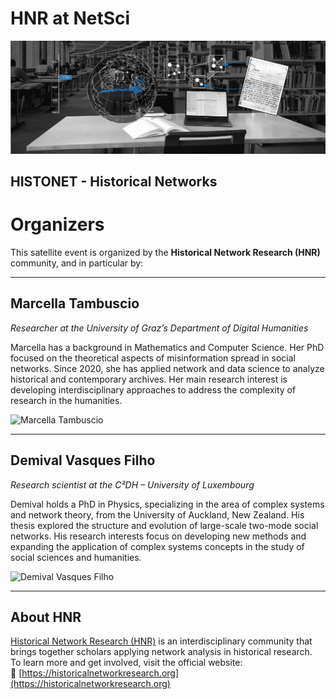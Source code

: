 # HNR at NetSci

<img src="images/hnr header modern-min.png">

## HISTONET - Historical Networks

# Organizers 

This satellite event is organized by the **Historical Network Research (HNR)** community, and in particular by:

---

## Marcella Tambuscio  
*Researcher at the University of Graz’s Department of Digital Humanities*

Marcella has a background in Mathematics and Computer Science. Her PhD focused on the theoretical aspects of misinformation spread in social networks. Since 2020, she has applied network and data science to analyze historical and contemporary archives. Her main research interest is developing interdisciplinary approaches to address the complexity of research in the humanities.

<img src="/netsci-maastricht/images/marcella.png" alt="Marcella Tambuscio" width="150">

---

## Demival Vasques Filho  
*Research scientist at the C²DH – University of Luxembourg*

Demival holds a PhD in Physics, specializing in the area of complex systems and network theory, from the University of Auckland, New Zealand. His thesis explored the structure and evolution of large-scale two-mode social networks. His research interests focus on developing new methods and expanding the application of complex systems concepts in the study of social sciences and humanities.

![Demival Vasques Filho](/netsci-maastricht/images/demival.png) 

---

## About HNR

[Historical Network Research (HNR)](https://historicalnetworkresearch.org/about/) is an interdisciplinary community that brings together scholars applying network analysis in historical research.  
To learn more and get involved, visit the official website:  
🔗 [https://historicalnetworkresearch.org](https://historicalnetworkresearch.org)

